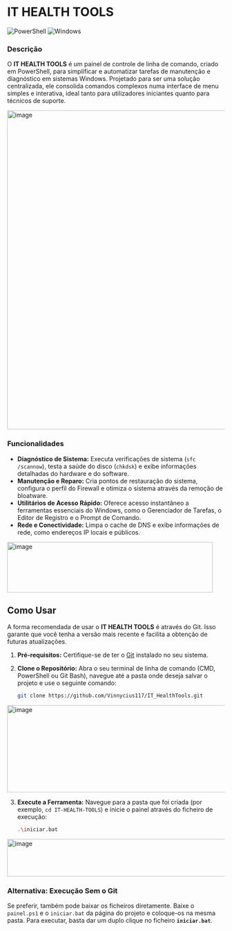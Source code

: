 # IT HEALTH TOOLS

![PowerShell](https://img.shields.io/badge/PowerShell-5391FE?style=for-the-badge&logo=powershell&logoColor=white)
![Windows](https://img.shields.io/badge/Windows-0078D4?style=for-the-badge&logo=windows&logoColor=white)

### Descrição

O **IT HEALTH TOOLS** é um painel de controle de linha de comando, criado em PowerShell, para simplificar e automatizar tarefas de manutenção e diagnóstico em sistemas Windows. Projetado para ser uma solução centralizada, ele consolida comandos complexos numa interface de menu simples e interativa, ideal tanto para utilizadores iniciantes quanto para técnicos de suporte.

<img width="864" height="739" alt="image" src="https://github.com/user-attachments/assets/777a6a0a-9142-4840-b180-8ad3b4b33f28" />

### Funcionalidades

- **Diagnóstico de Sistema:** Executa verificações de sistema (`sfc /scannow`), testa a saúde do disco (`chkdsk`) e exibe informações detalhadas do hardware e do software.
- **Manutenção e Reparo:** Cria pontos de restauração do sistema, configura o perfil do Firewall e otimiza o sistema através da remoção de bloatware.
- **Utilitários de Acesso Rápido:** Oferece acesso instantâneo a ferramentas essenciais do Windows, como o Gerenciador de Tarefas, o Editor de Registro e o Prompt de Comando.
- **Rede e Conectividade:** Limpa o cache de DNS e exibe informações de rede, como endereços IP locais e públicos.

<img width="476" height="117" alt="image" src="https://github.com/user-attachments/assets/486d16a0-f4c6-43c6-bfc4-a960aef0edb2" />

## Como Usar

A forma recomendada de usar o **IT HEALTH TOOLS** é através do Git. Isso garante que você tenha a versão mais recente e facilita a obtenção de futuras atualizações.

1.  **Pré-requisitos:** Certifique-se de ter o [Git](https://git-scm.com/) instalado no seu sistema.

2.  **Clone o Repositório:** Abra o seu terminal de linha de comando (CMD, PowerShell ou Git Bash), navegue até a pasta onde deseja salvar o projeto e use o seguinte comando:

    ```bash
    git clone https://github.com/Vinnycius117/IT_HealthTools.git
    ```
<img width="1109" height="202" alt="image" src="https://github.com/user-attachments/assets/26e0ad8d-6ce8-4740-9cd8-7cdb1b6dbaa3" />


3.  **Execute a Ferramenta:** Navegue para a pasta que foi criada (por exemplo, `cd IT-HEALTH-TOOLS`) e inicie o painel através do ficheiro de execução:

    ```bash
    .\iniciar.bat
    ```

<img width="639" height="87" alt="image" src="https://github.com/user-attachments/assets/6b6f9e71-9ad0-4e8a-99fa-9648d283e533" />



### Alternativa: Execução Sem o Git

Se preferir, também pode baixar os ficheiros diretamente. Baixe o `painel.ps1` e o `iniciar.bat` da página do projeto e coloque-os na mesma pasta. Para executar, basta dar um duplo clique no ficheiro **`iniciar.bat`**.
